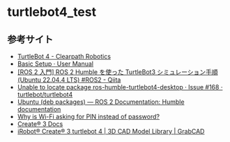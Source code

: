 # turtlebot4_test

## 参考サイト

- [TurtleBot 4 - Clearpath Robotics](https://clearpathrobotics.com/turtlebot-4/ "TurtleBot 4 - Clearpath Robotics")
- [Basic Setup · User Manual](https://clearpathrobotics.com/turtlebot-get-started/ "Basic Setup · User Manual")
- [[ROS 2 入門]  ROS 2 Humble を使った TurtleBot3 シミュレーション手順 (Ubuntu 22.04.4 LTS) #ROS2 - Qiita](https://qiita.com/Futo_Horio/items/2e78b3d160a0026d180c "[ROS 2 入門]  ROS 2 Humble を使った TurtleBot3 シミュレーション手順 (Ubuntu 22.04.4 LTS) #ROS2 - Qiita")
- [Unable to locate package ros-humble-turtlebot4-desktop  · Issue #168 · turtlebot/turtlebot4](https://github.com/turtlebot/turtlebot4/issues/168 "Unable to locate package ros-humble-turtlebot4-desktop  · Issue #168 · turtlebot/turtlebot4")
- [Ubuntu (deb packages) — ROS 2 Documentation: Humble  documentation](https://docs.ros.org/en/humble/Installation/Ubuntu-Install-Debs.html "Ubuntu (deb packages) — ROS 2 Documentation: Humble  documentation")
- [Why is Wi-Fi asking for PIN instead of password?](https://help.comporium.com/residential/s/article/Why-is-Wi-Fi-asking-for-PIN-instead-of-password "Why is Wi-Fi asking for PIN instead of password?")
- [Create® 3 Docs](https://iroboteducation.github.io/create3_docs/ "Create® 3 Docs")
- [iRobot® Create® 3 turtlebot 4 | 3D CAD Model Library | GrabCAD](https://grabcad.com/library/irobot-create-3-turtlebot-4-1 "iRobot® Create® 3 turtlebot 4 | 3D CAD Model Library | GrabCAD")

